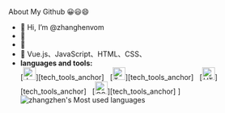 About My Github 😀😃😄

- 👋 Hi, I’m @zhanghenvom
- 👀 
- 🌱
- 💞️ Vue.js、JavaScript、HTML、CSS、
- **languages and tools:**  
[<img src="https://img.shields.io/badge/JavaScript-282C34?logo=javascript&logoColor=F7DF1E" alt="JavaScript logo" title="JavaScript" height="25" />][tech_tools_anchor]
&nbsp;
[<img src="https://img.shields.io/badge/TypeScript-282C34?logo=typescript&logoColor=3178C6" alt="TypeScript logo" title="TypeScript" height="25" />][tech_tools_anchor]
&nbsp;
[<img src="https://img.shields.io/badge/HTML5-282C34?logo=html5&logoColor=E34F26" alt="HTML5 logo" title="HTML5" height="25" />][tech_tools_anchor]
&nbsp;
[<img src="https://img.shields.io/badge/CSS3-282C34?logo=css3&logoColor=1572B6" alt="CSS3 logo" title="CSS3" height="25" />][tech_tools_anchor]
]
![zhangzhen's Most used languages](https://github-readme-stats.vercel.app/api/top-langs/?username=YUCHEN&layout=compact&hide_border=true&langs_count=10)
